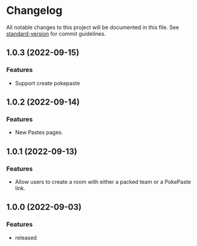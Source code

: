 # Changelog

All notable changes to this project will be documented in this file.
See [standard-version](https://github.com/conventional-changelog/standard-version) for commit guidelines.

## 1.0.3 (2022-09-15)

### Features

- Support create pokepaste

## 1.0.2 (2022-09-14)

### Features

- New Pastes pages.

## 1.0.1 (2022-09-13)

### Features

- Allow users to create a room with either a packed team or a PokePaste link.

## 1.0.0 (2022-09-03)

### Features

- released
